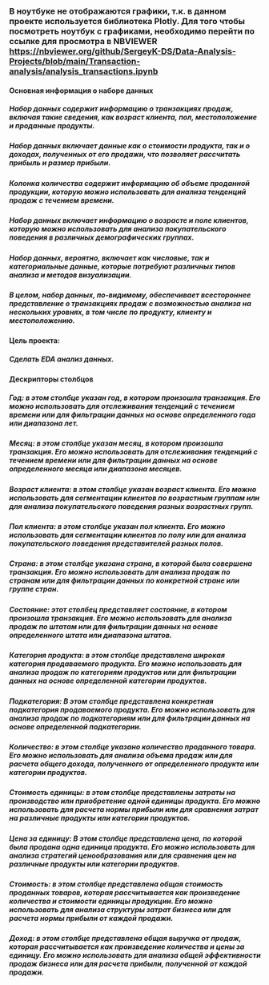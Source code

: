 ### В ноутбуке не отображаются графики, т.к. в данном проекте используется библиотека Plotly. Для того чтобы посмотреть ноутбук с графиками, необходимо перейти по ссылке для просмотра в  NBVIEWER https://nbviewer.org/github/SergeyK-DS/Data-Analysis-Projects/blob/main/Transaction-analysis/analysis_transactions.ipynb
#### Основная информация о наборе данных
##### Набор данных содержит информацию о транзакциях продаж, включая такие сведения, как возраст клиента, пол, местоположение и проданные продукты.
##### Набор данных включает данные как о стоимости продукта, так и о доходах, полученных от его продажи, что позволяет рассчитать прибыль и размер прибыли.
##### Колонка количества содержит информацию об объеме проданной продукции, которую можно использовать для анализа тенденций продаж с течением времени.
##### Набор данных включает информацию о возрасте и поле клиентов, которую можно использовать для анализа покупательского поведения в различных демографических группах.
##### Набор данных, вероятно, включает как числовые, так и категориальные данные, которые потребуют различных типов анализа и методов визуализации.
##### В целом, набор данных, по-видимому, обеспечивает всестороннее представление о транзакциях продаж с возможностью анализа на нескольких уровнях, в том числе по продукту, клиенту и местоположению.

#### Цель проекта:
##### Сделать EDA анализ данных.

#### Дескрипторы столбцов
##### Год: в этом столбце указан год, в котором произошла транзакция. Его можно использовать для отслеживания тенденций с течением времени или для фильтрации данных на основе определенного года или диапазона лет.

##### Месяц: в этом столбце указан месяц, в котором произошла транзакция. Его можно использовать для отслеживания тенденций с течением времени или для фильтрации данных на основе определенного месяца или диапазона месяцев.

##### Возраст клиента: в этом столбце указан возраст клиента. Его можно использовать для сегментации клиентов по возрастным группам или для анализа покупательского поведения разных возрастных групп.

##### Пол клиента: в этом столбце указан пол клиента. Его можно использовать для сегментации клиентов по полу или для анализа покупательского поведения представителей разных полов.

##### Страна: в этом столбце указана страна, в которой была совершена транзакция. Его можно использовать для анализа продаж по странам или для фильтрации данных по конкретной стране или группе стран.

##### Состояние: этот столбец представляет состояние, в котором произошла транзакция. Его можно использовать для анализа продаж по штатам или для фильтрации данных на основе определенного штата или диапазона штатов.

##### Категория продукта: в этом столбце представлена широкая категория продаваемого продукта. Его можно использовать для анализа продаж по категориям продуктов или для фильтрации данных на основе определенной категории продуктов.

##### Подкатегория: В этом столбце представлена конкретная подкатегория продаваемого продукта. Его можно использовать для анализа продаж по подкатегориям или для фильтрации данных на основе определенной подкатегории.

##### Количество: в этом столбце указано количество проданного товара. Его можно использовать для анализа объема продаж или для расчета общего дохода, полученного от определенного продукта или категории продуктов.

##### Стоимость единицы: в этом столбце представлены затраты на производство или приобретение одной единицы продукта. Его можно использовать для расчета нормы прибыли или для сравнения затрат на различные продукты или категории продуктов.

##### Цена за единицу: В этом столбце представлена цена, по которой была продана одна единица продукта. Его можно использовать для анализа стратегий ценообразования или для сравнения цен на различные продукты или категории продуктов.

##### Стоимость: в этом столбце представлена общая стоимость проданных товаров, которая рассчитывается как произведение количества и стоимости единицы продукции. Его можно использовать для анализа структуры затрат бизнеса или для расчета нормы прибыли от каждой продажи.

##### Доход: в этом столбце представлена общая выручка от продаж, которая рассчитывается как произведение количества и цены за единицу. Его можно использовать для анализа общей эффективности продаж бизнеса или для расчета прибыли, полученной от каждой продажи.

